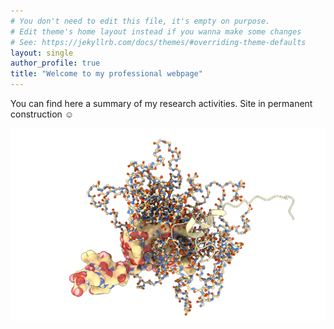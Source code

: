 ```yaml
---
# You don't need to edit this file, it's empty on purpose.
# Edit theme's home layout instead if you wanna make some changes
# See: https://jekyllrb.com/docs/themes/#overriding-theme-defaults
layout: single
author_profile: true
title: "Welcome to my professional webpage"
---
```


You can find here a summary of my research activities. Site in permanent construction :relaxed:

<img src="assets/images/idp_ensemble.png" alt="IDP ensemble" style="width:1500px;"/>
